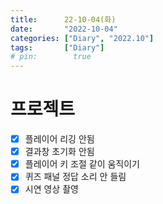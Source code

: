 ```yaml
---
title:      22-10-04(화)
date:       "2022-10-04"
categories: ["Diary", "2022.10"]
tags:       ["Diary"]
# pin:        true
---
```


# 프로젝트
- [x] 플레이어 리깅 안됨
- [X] 결과창 초기화 안됨
- [X] 플레이어 키 조절 같이 움직이기
- [X] 퀴즈 패널 정답 소리 안 들림
- [x] 시연 영상 촬영